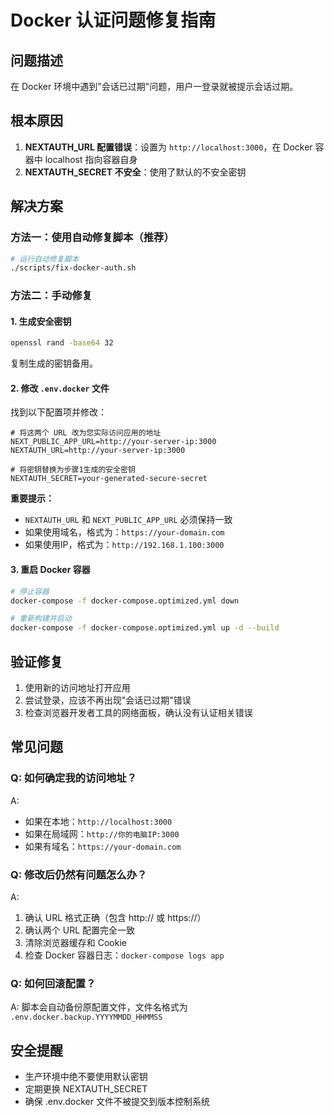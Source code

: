 # Docker 认证问题修复指南

## 问题描述

在 Docker 环境中遇到"会话已过期"问题，用户一登录就被提示会话过期。

## 根本原因

1. **NEXTAUTH_URL 配置错误**：设置为
   `http://localhost:3000`，在 Docker 容器中 localhost 指向容器自身
2. **NEXTAUTH_SECRET 不安全**：使用了默认的不安全密钥

## 解决方案

### 方法一：使用自动修复脚本（推荐）

```bash
# 运行自动修复脚本
./scripts/fix-docker-auth.sh
```

### 方法二：手动修复

#### 1. 生成安全密钥

```bash
openssl rand -base64 32
```

复制生成的密钥备用。

#### 2. 修改 `.env.docker` 文件

找到以下配置项并修改：

```env
# 将这两个 URL 改为您实际访问应用的地址
NEXT_PUBLIC_APP_URL=http://your-server-ip:3000
NEXTAUTH_URL=http://your-server-ip:3000

# 将密钥替换为步骤1生成的安全密钥
NEXTAUTH_SECRET=your-generated-secure-secret
```

**重要提示：**

- `NEXTAUTH_URL` 和 `NEXT_PUBLIC_APP_URL` 必须保持一致
- 如果使用域名，格式为：`https://your-domain.com`
- 如果使用IP，格式为：`http://192.168.1.100:3000`

#### 3. 重启 Docker 容器

```bash
# 停止容器
docker-compose -f docker-compose.optimized.yml down

# 重新构建并启动
docker-compose -f docker-compose.optimized.yml up -d --build
```

## 验证修复

1. 使用新的访问地址打开应用
2. 尝试登录，应该不再出现"会话已过期"错误
3. 检查浏览器开发者工具的网络面板，确认没有认证相关错误

## 常见问题

### Q: 如何确定我的访问地址？

A:

- 如果在本地：`http://localhost:3000`
- 如果在局域网：`http://你的电脑IP:3000`
- 如果有域名：`https://your-domain.com`

### Q: 修改后仍然有问题怎么办？

A:

1. 确认 URL 格式正确（包含 http:// 或 https://）
2. 确认两个 URL 配置完全一致
3. 清除浏览器缓存和 Cookie
4. 检查 Docker 容器日志：`docker-compose logs app`

### Q: 如何回滚配置？

A: 脚本会自动备份原配置文件，文件名格式为 `.env.docker.backup.YYYYMMDD_HHMMSS`

## 安全提醒

- 生产环境中绝不要使用默认密钥
- 定期更换 NEXTAUTH_SECRET
- 确保 .env.docker 文件不被提交到版本控制系统
